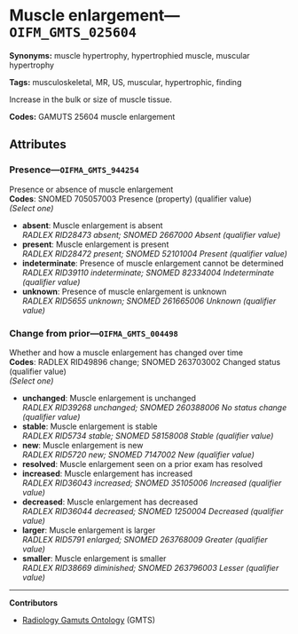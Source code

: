 # Muscle enlargement—`OIFM_GMTS_025604`

**Synonyms:** muscle hypertrophy, hypertrophied muscle, muscular hypertrophy

**Tags:** musculoskeletal, MR, US, muscular, hypertrophic, finding

Increase in the bulk or size of muscle tissue.

**Codes:** GAMUTS 25604 muscle enlargement

## Attributes

### Presence—`OIFMA_GMTS_944254`

Presence or absence of muscle enlargement  
**Codes**: SNOMED 705057003 Presence (property) (qualifier value)  
*(Select one)*

- **absent**: Muscle enlargement is absent  
_RADLEX RID28473 absent; SNOMED 2667000 Absent (qualifier value)_
- **present**: Muscle enlargement is present  
_RADLEX RID28472 present; SNOMED 52101004 Present (qualifier value)_
- **indeterminate**: Presence of muscle enlargement cannot be determined  
_RADLEX RID39110 indeterminate; SNOMED 82334004 Indeterminate (qualifier value)_
- **unknown**: Presence of muscle enlargement is unknown  
_RADLEX RID5655 unknown; SNOMED 261665006 Unknown (qualifier value)_

### Change from prior—`OIFMA_GMTS_004498`

Whether and how a muscle enlargement has changed over time  
**Codes**: RADLEX RID49896 change; SNOMED 263703002 Changed status (qualifier value)  
*(Select one)*

- **unchanged**: Muscle enlargement is unchanged  
_RADLEX RID39268 unchanged; SNOMED 260388006 No status change (qualifier value)_
- **stable**: Muscle enlargement is stable  
_RADLEX RID5734 stable; SNOMED 58158008 Stable (qualifier value)_
- **new**: Muscle enlargement is new  
_RADLEX RID5720 new; SNOMED 7147002 New (qualifier value)_
- **resolved**: Muscle enlargement seen on a prior exam has resolved  
- **increased**: Muscle enlargement has increased  
_RADLEX RID36043 increased; SNOMED 35105006 Increased (qualifier value)_
- **decreased**: Muscle enlargement has decreased  
_RADLEX RID36044 decreased; SNOMED 1250004 Decreased (qualifier value)_
- **larger**: Muscle enlargement is larger  
_RADLEX RID5791 enlarged; SNOMED 263768009 Greater (qualifier value)_
- **smaller**: Muscle enlargement is smaller  
_RADLEX RID38669 diminished; SNOMED 263796003 Lesser (qualifier value)_

---

**Contributors**

- [Radiology Gamuts Ontology](https://gamuts.net/) (GMTS)